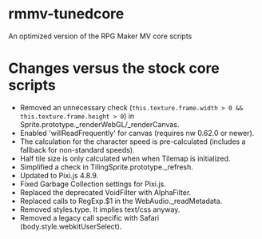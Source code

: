 # rmmv-tunedcore
An optimized version of the RPG Maker MV core scripts

# Changes versus the stock core scripts
- Removed an unnecessary check (`this.texture.frame.width > 0 && this.texture.frame.height > 0`) in Sprite.prototype._renderWebGL/_renderCanvas.
- Enabled 'willReadFrequently' for canvas (requires nw 0.62.0 or newer).
- The calculation for the character speed is pre-calculated (includes a fallback for non-standard speeds).
- Half tile size is only calculated when when Tilemap is initialized.
- Simplified a check in TilingSprite.prototype._refresh.
- Updated to Pixi.js 4.8.9.
- Fixed Garbage Collection settings for Pixi.js.
- Replaced the deprecated VoidFilter with AlphaFilter.
- Replaced calls to RegExp.$1 in the WebAudio._readMetadata.
- Removed styles.type. It implies text/css anyway.
- Removed a legacy call specific with Safari (body.style.webkitUserSelect).